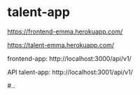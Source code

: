 # talent-app

https://frontend-emma.herokuapp.com/

https://talent-emma.herokuapp.com/

frontend-app: http://localhost:3000/api/v1/

API talent-app: http://localhost:3001/api/v1/

#..